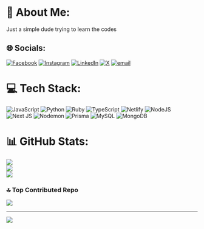 # 💫 About Me:
Just a simple dude trying to learn the codes 


## 🌐 Socials:
[![Facebook](https://img.shields.io/badge/Facebook-%231877F2.svg?logo=Facebook&logoColor=white)](https://facebook.com/jigme.chogyal.949085) [![Instagram](https://img.shields.io/badge/Instagram-%23E4405F.svg?logo=Instagram&logoColor=white)](https://instagram.com/jigme_ngawang_chogyal) [![LinkedIn](https://img.shields.io/badge/LinkedIn-%230077B5.svg?logo=linkedin&logoColor=white)](https://linkedin.com/in/jigme-chogyal) [![X](https://img.shields.io/badge/X-black.svg?logo=X&logoColor=white)](https://x.com/@Itsyoboi_Jigme) [![email](https://img.shields.io/badge/Email-D14836?logo=gmail&logoColor=white)](mailto:jigmchogyal2006@gmail.com) 

# 💻 Tech Stack:
![JavaScript](https://img.shields.io/badge/javascript-%23323330.svg?style=for-the-badge&logo=javascript&logoColor=%23F7DF1E) ![Python](https://img.shields.io/badge/python-3670A0?style=for-the-badge&logo=python&logoColor=ffdd54) ![Ruby](https://img.shields.io/badge/ruby-%23CC342D.svg?style=for-the-badge&logo=ruby&logoColor=white) ![TypeScript](https://img.shields.io/badge/typescript-%23007ACC.svg?style=for-the-badge&logo=typescript&logoColor=white) ![Netlify](https://img.shields.io/badge/netlify-%23000000.svg?style=for-the-badge&logo=netlify&logoColor=#00C7B7) ![NodeJS](https://img.shields.io/badge/node.js-6DA55F?style=for-the-badge&logo=node.js&logoColor=white) ![Next JS](https://img.shields.io/badge/Next-black?style=for-the-badge&logo=next.js&logoColor=white) ![Nodemon](https://img.shields.io/badge/NODEMON-%23323330.svg?style=for-the-badge&logo=nodemon&logoColor=%BBDEAD) ![Prisma](https://img.shields.io/badge/Prisma-3982CE?style=for-the-badge&logo=Prisma&logoColor=white) ![MySQL](https://img.shields.io/badge/mysql-4479A1.svg?style=for-the-badge&logo=mysql&logoColor=white) ![MongoDB](https://img.shields.io/badge/MongoDB-%234ea94b.svg?style=for-the-badge&logo=mongodb&logoColor=white)
# 📊 GitHub Stats:
![](https://github-readme-stats.vercel.app/api?username=JigmeZ&theme=cobalt&hide_border=false&include_all_commits=true&count_private=true)<br/>
![](https://nirzak-streak-stats.vercel.app/?user=JigmeZ&theme=cobalt&hide_border=false)<br/>
![](https://github-readme-stats.vercel.app/api/top-langs/?username=JigmeZ&theme=cobalt&hide_border=false&include_all_commits=true&count_private=true&layout=compact)

### 🔝 Top Contributed Repo
![](https://github-contributor-stats.vercel.app/api?username=JigmeZ&limit=5&theme=dark&combine_all_yearly_contributions=true)

---
[![](https://visitcount.itsvg.in/api?id=JigmeZ&icon=0&color=0)](https://visitcount.itsvg.in)

<!-- Proudly created with GPRM ( https://gprm.itsvg.in ) -->
